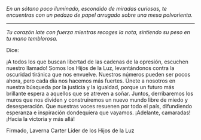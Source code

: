 _En un sótano poco iluminado, escondido de miradas curiosas, te encuentras con un pedazo de papel arrugado sobre una mesa polvorienta._

---

_Tu corazón late con fuerza mientras recoges la nota, sintiendo su peso en tu mano temblorosa._

Dice:

¡A todos los que buscan libertad de las cadenas de la opresión, escuchen nuestro llamado! Somos los Hijos de la Luz, levantándonos contra la oscuridad tiránica que nos envuelve. Nuestros números pueden ser pocos ahora, pero cada día nos hacemos más fuertes. Únete a nosotros en nuestra búsqueda por la justicia y la igualdad, porque un futuro más brillante espera a aquellos que se atreven a soñar. Juntos, derribaremos los muros que nos dividen y construiremos un nuevo mundo libre de miedo y desesperación. Que nuestras voces resuenen por todo el país, difundiendo esperanza e inspiración dondequiera que vayamos. ¡Adelante, camaradas! ¡Hacia la victoria y más allá!

Firmado,
Laverna Carter
Líder de los Hijos de la Luz
